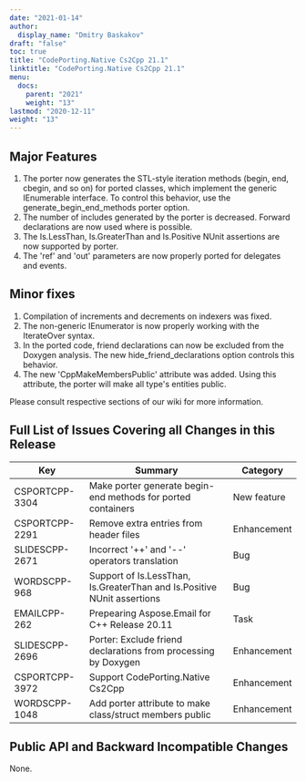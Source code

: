 ```yaml
---
date: "2021-01-14"
author:
  display_name: "Dmitry Baskakov"
draft: "false"
toc: true
title: "CodePorting.Native Cs2Cpp 21.1"
linktitle: "CodePorting.Native Cs2Cpp 21.1"
menu:
  docs:
    parent: "2021"
    weight: "13"
lastmod: "2020-12-11"
weight: "13"
---
```


## Major Features ##

1. The porter now generates the STL-style iteration methods (begin, end, cbegin, and so on) for ported classes, which implement the generic IEnumerable interface. To control this behavior, use the generate_begin_end_methods porter option.
1. The number of includes generated by the porter is decreased. Forward declarations are now used where is possible.
1. The Is.LessThan, Is.GreaterThan and Is.Positive NUnit assertions are now supported by porter.
1. The 'ref' and 'out' parameters are now properly ported for delegates and events.

## Minor fixes ##

1. Compilation of increments and decrements on indexers was fixed.
1. The non-generic IEnumerator is now properly working with the IterateOver syntax.
1. In the ported code, friend declarations can now be excluded from the Doxygen analysis. The new hide_friend_declarations option controls this behavior.
1. The new 'CppMakeMembersPublic' attribute was added. Using this attribute, the porter will make all type's entities public.

Please consult respective sections of our wiki for more information.

## Full List of Issues Covering all Changes in this Release ##

| Key | Summary | Category |
| --- | --- | --- |
| CSPORTCPP-3304 | Make porter generate begin-end methods for ported containers | New feature |
| CSPORTCPP-2291 | Remove extra entries from header files | Enhancement |
| SLIDESCPP-2671 | Incorrect '++' and '--' operators translation | Bug |
| WORDSCPP-968 | Support of Is.LessThan, Is.GreaterThan and Is.Positive NUnit assertions | Bug |
| EMAILCPP-262 | Prepearing Aspose.Email for C++ Release 20.11 | Task |
| SLIDESCPP-2696 | Porter: Exclude friend declarations from processing by Doxygen | Enhancement |
| CSPORTCPP-3972 | Support CodePorting.Native Cs2Cpp | Enhancement |
| WORDSCPP-1048 | Add porter attribute to make class/struct members public | Enhancement |

## Public API and Backward Incompatible Changes ##

None.